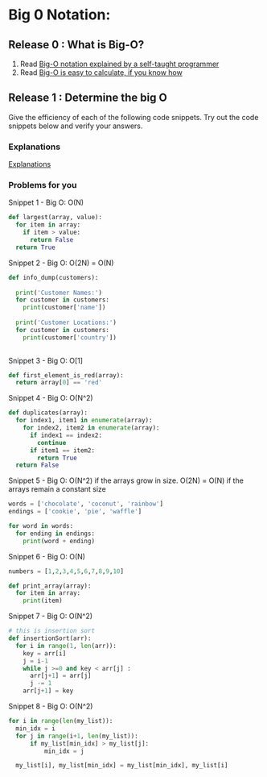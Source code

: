 # Big 0 Notation: 

## Release 0 : What is Big-O?


1. Read [Big-O notation explained by a self-taught programmer](https://justin.abrah.ms/computer-science/big-o-notation-explained.html)
2. Read [Big-O is easy to calculate, if you know how](https://justin.abrah.ms/computer-science/how-to-calculate-big-o.html)


## Release 1 : Determine the big O
Give the efficiency of each of the following code snippets. Try out the code snippets below and verify your answers. 

### Explanations
[Explanations](explanations.md)

### Problems for you

Snippet 1 - Big O:  O(N)

```python
def largest(array, value):
  for item in array:
    if item > value:
      return False
  return True 
```

Snippet 2 - Big O:  O(2N) = O(N)

```python
def info_dump(customers):
  
  print('Customer Names:')
  for customer in customers: 
    print(customer['name'])
  
  print('Customer Locations:')
  for customer in customers: 
    print(customer['country'])
  
```

Snippet 3 - Big O:  O[1]
```python
def first_element_is_red(array):
  return array[0] == 'red' 
```

Snippet 4 - Big O:  O(N^2)
```python
def duplicates(array):
  for index1, item1 in enumerate(array):
    for index2, item2 in enumerate(array):
      if index1 == index2:
        continue
      if item1 == item2:
        return True
  return False
```

Snippet 5 - Big O:  O(N^2) if the arrays grow in size. O(2N) = O(N) if the arrays remain a constant size
```python
words = ['chocolate', 'coconut', 'rainbow']
endings = ['cookie', 'pie', 'waffle']

for word in words:
  for ending in endings:
    print(word + ending)

```

Snippet 6 - Big O:  O(N)
```python
numbers = [1,2,3,4,5,6,7,8,9,10]

def print_array(array):
  for item in array:
    print(item)

```

Snippet 7 - Big O:  O(N^2)

```python
# this is insertion sort
def insertionSort(arr): 
  for i in range(1, len(arr)): 
    key = arr[i] 
    j = i-1
    while j >=0 and key < arr[j] : 
      arr[j+1] = arr[j] 
      j -= 1
    arr[j+1] = key 
```

Snippet 8 - Big O:  O(N^2)
```python
for i in range(len(my_list)):
  min_idx = i
  for j in range(i+1, len(my_list)):
      if my_list[min_idx] > my_list[j]:
          min_idx = j

  my_list[i], my_list[min_idx] = my_list[min_idx], my_list[i]
```

